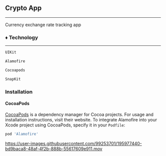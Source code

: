 ##  __Crypto App__

***

Currency exchange rate tracking app

### ♦ Technology
---
```sh
UIKit
```
```sh
Alamofire
```
```sh
Cocoapods
```
```sh
SnapKit
```

### __Installation__

#### CocoaPods

[CocoaPods](https://cocoapods.org) is a dependency manager for Cocoa projects. For usage and installation instructions, visit their website. To integrate Alamofire into your Xcode project using CocoaPods, specify it in your ```Podfile```:

```sh 
pod 'Alamofire'
```
https://user-images.githubusercontent.com/99253701/195977440-bd9baca8-48af-4f2b-888b-55617609e911.mov

